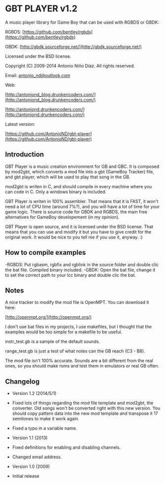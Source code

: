 GBT PLAYER  v1.2
================

A music player library for Game Boy that can be used with RGBDS or GBDK:

RGBDS: [https://github.com/bentley/rgbds](https://github.com/bentley/rgbds)

GBDK: [http://gbdk.sourceforge.net/](http://gbdk.sourceforge.net/)

Licensed under the BSD license.

Copyright (C) 2009-2014 Antonio Niño Díaz.
All rights reserved.

Email: antonio_nd@outlook.com

Web:

[http://antoniond_blog.drunkencoders.com/](http://antoniond_blog.drunkencoders.com/)

[http://antoniond.drunkencoders.com/](http://antoniond.drunkencoders.com/)

Latest version:

[https://github.com/AntonioND/gbt-player](https://github.com/AntonioND/gbt-player)

Introduction
------------

GBT Player is a music creation environment for GB and GBC. It is composed by mod2gbt, which converts a mod file into a gbt (GameBoy Tracker) file, and gbt player, which will be used to play that song in the GB.

mod2gbt is writen in C, and should compile in every machine where you can code in C. Only a windows binary is included.

GBT Player is writen in 100% assembler. That means that it is FAST, it won't need a lot of CPU time (around 7%?), and you will have a lot of time for your game logic. There is source code for GBDK and RGBDS, the main free alternatives for GameBoy developement (in my opinion).

GBT Player is open source, and it is licensed under the BSD license. That means that you can use and modify it but you have to give credit for the original work. It would be nice to you tell me if you use it, anyway. :)


How to compile examples
-----------------------

-RGBDS: Put rgbasm, rgbfix and rgblink in the source folder and double clic the bat file. Compiled binary included.
-GBDK: Open the bat file, change it to set the correct path to your lcc binary and double clic the bat.

Notes
-----

A nice tracker to modify the mod file is OpenMPT. You can download it here:

[http://openmpt.org/](http://openmpt.org/)

I don't use bat files in my projects, I use makefiles, but I thought that the examples would be too simple for a makefile to be useful.

instr_test.gb is a sample of the default sounds.

range_test.gb is just a test of what notes can the GB reach (C3 - B8).

The mod file isn't 100% accurate. Sounds are a bit different from the real ones, so you should make roms and test them in emulators or real GB often.

Changelog
---------

- Version 1.2 (2014/5/1)
 - Fixed lots of things regarding the mod file template and mod2gbt, the converter. Old songs won't be converted right with this new version. You should copy pattern data into the new mod template and transpose it 17 semitones to make it work again.
 - Fixed a typo in a variable name.

- Version 1.1 (2013)
 - Fixed definitions for enabling and disabling channels.
 - Changed email address.

- Version 1.0 (2009)
 - Initial release
